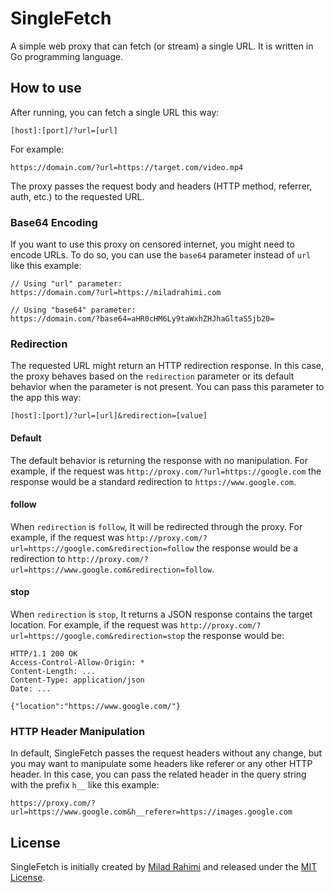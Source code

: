 # SingleFetch

A simple web proxy that can fetch (or stream) a single URL.
It is written in Go programming language.

## How to use

After running, you can fetch a single URL this way:

```
[host]:[port]/?url=[url]
```

For example:

```
https://domain.com/?url=https://target.com/video.mp4
```

The proxy passes the request body and headers (HTTP method, referrer, auth, etc.) to the requested URL.

### Base64 Encoding

If you want to use this proxy on censored internet, you might need to encode URLs.
To do so, you can use the `base64` parameter instead of `url` like this example:

```
// Using "url" parameter:
https://domain.com/?url=https://miladrahimi.com

// Using "base64" parameter:
https://domain.com/?base64=aHR0cHM6Ly9taWxhZHJhaGltaS5jb20=
```

### Redirection

The requested URL might return an HTTP redirection response.
In this case, the proxy behaves based on the `redirection` parameter or its default behavior when the parameter is not present.
You can pass this parameter to the app this way:

```
[host]:[port]/?url=[url]&redirection=[value]
```

#### Default

The default behavior is returning the response with no manipulation.
For example, if the request was `http://proxy.com/?url=https://google.com` the response would be a standard redirection
to `https://www.google.com`.

#### follow

When `redirection` is `follow`, It will be redirected through the proxy.
For example, if the request was `http://proxy.com/?url=https://google.com&redirection=follow` the response would be a
redirection to `http://proxy.com/?url=https://www.google.com&redirection=follow`.

#### stop

When `redirection` is `stop`, It returns a JSON response contains the target location.
For example, if the request was `http://proxy.com/?url=https://google.com&redirection=stop` the response would be:

```http
HTTP/1.1 200 OK
Access-Control-Allow-Origin: *
Content-Length: ...
Content-Type: application/json
Date: ...

{"location":"https://www.google.com/"}
```

### HTTP Header Manipulation

In default, SingleFetch passes the request headers without any change,
but you may want to manipulate some headers like referer or any other HTTP header.
In this case, you can pass the related header in the query string with the prefix `h__` like this example:

```
https://proxy.com/?url=https://www.google.com&h__referer=https://images.google.com
```

## License
SingleFetch is initially created by [Milad Rahimi](http://miladrahimi.com)
and released under the [MIT License](http://opensource.org/licenses/mit-license.php).
